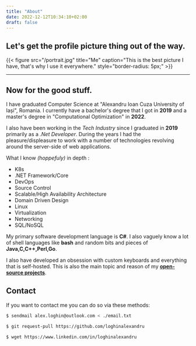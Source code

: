 ```yaml
---
title: "About"
date: 2022-12-12T10:34:10+02:00
draft: false
---
```


## Let's get the profile picture thing out of the way.

{{< figure src="/portrait.jpg" title="Me" caption="This is the best picture I have, that's why I use it everywhere." style="border-radius: 5px;" >}}

---

## Now for the good stuff.

I have graduated Computer Science at "Alexandru Ioan Cuza University of Iași", Romania. I currently have a bachelor's degree that I got in **2019** and a master's degree in "Computational Optimization" in **2022**.

I also have been working in the *Tech Industry* since I graduated in **2019** primarily as a *.Net Developer*. During the years I had the pleasure/displeasure to work with a number of
technologies revolving around the server-side of web applications.

What I know *(hoppefuly)* in depth :
  - K8s
  - .NET Framework/Core
  - DevOps
  - Source Control
  - Scalable/High Availability Architecture
  - Domain Driven Design
  - Linux
  - Virtualization
  - Networking
  - SQL/NoSQL

My primary software development language is **C#**. I also vaguely know a lot of shell languages like **bash** and random bits and pieces of **Java,C,C++,Perl,Go**. 

I also have developed an obsession with custom keyboards and everything that is self-hosted. This is also the main topic and reason of my [**open-source projects**](../projects/).

## Contact

If you want to contact me you can do so via these methods:

```bash
$ sendmail alex.loghin@outlook.com < ./email.txt
```

```bash
$ git request-pull https://github.com/loghinalexandru
```

```bash
$ wget https://www.linkedin.com/in/loghinalexandru
```
